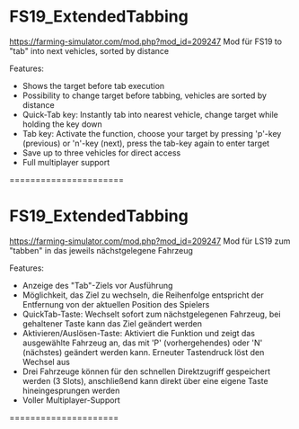 # FS19_ExtendedTabbing 
https://farming-simulator.com/mod.php?mod_id=209247
Mod für FS19 to "tab" into next vehicles, sorted by distance

Features:

- Shows the target before tab execution
- Possibility to change target before tabbing, vehicles are sorted by distance
- Quick-Tab key: Instantly tab into nearest vehicle, change target while holding the key down
- Tab key: Activate the function, choose your target by pressing 'p'-key (previous) or 'n'-key (next), press the tab-key again to enter target
- Save up to three vehicles for direct access
- Full multiplayer support

======================

# FS19_ExtendedTabbing 
https://farming-simulator.com/mod.php?mod_id=209247
 Mod für LS19 zum "tabben" in das jeweils nächstgelegene Fahrzeug
 
 Features:
 
 - Anzeige des "Tab"-Ziels vor Ausführung
 - Möglichkeit, das Ziel zu wechseln, die Reihenfolge entspricht der Entfernung von der aktuellen Position des Spielers
 - QuickTab-Taste: Wechselt sofort zum nächstgelegenen Fahrzeug, bei gehaltener Taste kann das Ziel geändert werden
 - Aktivieren/Auslösen-Taste: Aktiviert die Funktion und zeigt das ausgewählte Fahrzeug an, das mit 'P' (vorhergehendes) oder 'N' (nächstes) geändert werden kann. Erneuter Tastendruck löst den Wechsel aus
 - Drei Fahrzeuge können für den schnellen Direktzugriff gespeichert werden (3 Slots), anschließend kann direkt über eine eigene Taste hineingesprungen werden
 - Voller Multiplayer-Support
 
 =====================
 
